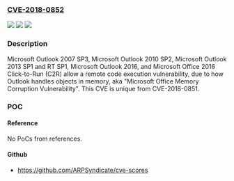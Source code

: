 ### [CVE-2018-0852](https://cve.mitre.org/cgi-bin/cvename.cgi?name=CVE-2018-0852)
![](https://img.shields.io/static/v1?label=Product&message=Microsoft%20Office&color=blue)
![](https://img.shields.io/static/v1?label=Version&message=Microsoft%20Outlook%202007%20SP3%2C%20Microsoft%20Outlook%202010%20SP2%2C%20Microsoft%20Outlook%202013%20SP1%20and%20RT%20SP1%2C%20Microsoft%20Outlook%202016%2C%20and%20Microsoft%20Office%202016%20Click-to-Run%20(C2R).%20&color=brightgreen)
![](https://img.shields.io/static/v1?label=Vulnerability&message=Critical&color=brightgreen)

### Description

Microsoft Outlook 2007 SP3, Microsoft Outlook 2010 SP2, Microsoft Outlook 2013 SP1 and RT SP1, Microsoft Outlook 2016, and Microsoft Office 2016 Click-to-Run (C2R) allow a remote code execution vulnerability, due to how Outlook handles objects in memory, aka "Microsoft Office Memory Corruption Vulnerability". This CVE is unique from CVE-2018-0851.

### POC

#### Reference
No PoCs from references.

#### Github
- https://github.com/ARPSyndicate/cve-scores


